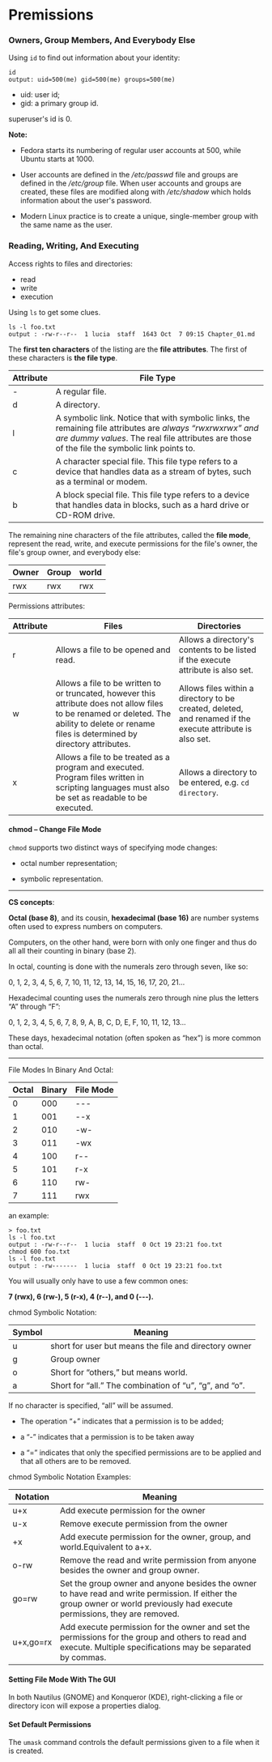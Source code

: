 # Premissions

### Owners, Group Members, And Everybody Else
Using `id` to find out information about your identity:

```
id
output: uid=500(me) gid=500(me) groups=500(me)
```
- uid: user id;
- gid: a primary group id.

superuser's id is 0.

**Note:**
- Fedora starts its numbering of regular user accounts at 500, while Ubuntu starts at 1000.

- User accounts are defined in the */etc/passwd* file and groups are defined in the */etc/group* file. When user accounts and groups are created, these files are modified along with */etc/shadow* which holds information about the user's password.

- Modern Linux practice is to create a unique, single-member group with the same name as the user.

### Reading, Writing, And Executing

Access rights to files and directories:
- read
- write
- execution

Using `ls` to get some clues.
```
ls -l foo.txt
output : -rw-r--r--  1 lucia  staff  1643 Oct  7 09:15 Chapter_01.md
```
The **first ten characters** of the listing are the **file attributes**. The first of these characters is **the file type**.

| Attribute | File Type |
| --------- | --------- |
| - | A regular file.|
| d | A directory.|
| l | A symbolic link. Notice that with symbolic links, the remaining file attributes are *always “rwxrwxrwx” and are dummy values*. The real file attributes are those of the file the symbolic link points to. |
| c | A character special file. This file type refers to a device that handles data as a stream of bytes, such as a terminal or modem. |
| b | A block special file. This file type refers to a device that handles data in blocks, such as a hard drive or CD-ROM drive. |

The remaining nine characters of the file attributes, called the **file mode**, represent the read, write, and execute permissions for the file's owner, the file's group owner, and everybody else:

| Owner | Group | world |
| ----- | ----- | ----- |
| rwx | rwx | rwx |

Permissions attributes:

| Attribute | Files | Directories |
| --------- | ----- | ----------- |
| r | Allows a file to be opened and read. | Allows a directory's contents to be listed if the execute attribute is also set. |
| w | Allows a file to be written to or truncated,  however this attribute does not allow files to be renamed or deleted. The ability to delete or rename files is determined by directory attributes. | Allows files within a directory to be created, deleted, and renamed if the execute attribute is also set. |
| x | Allows a file to be treated as a program and executed. Program files written in scripting languages must also be set as readable to be executed. | Allows a directory to be entered, e.g. `cd directory`.|

#### chmod – Change File Mode

 `chmod` supports two distinct ways of specifying mode changes:
 - octal number representation;

 - symbolic representation.

---
**CS concepts**:

**Octal (base 8)**, and its cousin, **hexadecimal (base 16)** are number systems often used to express numbers on computers.

Computers, on the other hand, were born with only one finger and thus do all all their counting in binary (base 2).


In octal, counting is done with the numerals zero through seven, like so:

0, 1, 2, 3, 4, 5, 6, 7, 10, 11, 12, 13, 14, 15, 16, 17, 20, 21...

Hexadecimal counting uses the numerals zero through nine plus the letters “A” through “F”:

0, 1, 2, 3, 4, 5, 6, 7, 8, 9, A, B, C, D, E, F, 10, 11, 12, 13...

These days, hexadecimal notation (often spoken as “hex”) is more common than octal.

---

File Modes In Binary And Octal:

| Octal | Binary | File Mode |
| ----- | ------ | --------- |
| 0 | 000 | --- |
| 1 | 001 | --x |
| 2 | 010 | -w- |
| 3 | 011 | -wx |
| 4 | 100 | r-- |
| 5 | 101 | r-x |
| 6 | 110 | rw- |
| 7 | 111 | rwx |

an example:
```
> foo.txt
ls -l foo.txt
output : -rw-r--r--  1 lucia  staff  0 Oct 19 23:21 foo.txt
chmod 600 foo.txt
ls -l foo.txt
output : -rw-------  1 lucia  staff  0 Oct 19 23:21 foo.txt
```

You will usually only have to use a few common ones:

**7 (rwx), 6 (rw-), 5 (r-x), 4 (r--), and 0 (---).**

chmod Symbolic Notation:

| Symbol | Meaning |
| ------ | ------- |
| u | short for user but means the file and directory owner |
| g | Group owner |
| o | Short for “others,” but means world. |
| a | Short for “all.” The combination of “u”, “g”, and “o”. |

If no character is specified, “all” will be assumed.

- The operation “+” indicates that a permission is to be added;

- a “-” indicates that a permission is to be taken away

- a “=” indicates that only the specified permissions are to be applied and that all others are to be removed.

chmod Symbolic Notation Examples:

| Notation | Meaning |
| -------- | ------- |
| u+x | Add execute permission for the owner |
| u-x | Remove execute permission from the owner |
| +x | Add execute permission for the owner, group, and world.Equivalent to a+x. |
| o-rw | Remove the read and write permission from anyone besides the owner and group owner. |
| go=rw | Set the group owner and anyone besides the owner to have read and write permission. If either the group owner or world previously had execute permissions, they are removed. |
| u+x,go=rx | Add execute permission for the owner and set the permissions for the group and others to read and execute. Multiple specifications may be separated by commas. |

#### Setting File Mode With The GUI

In both Nautilus (GNOME) and Konqueror (KDE), right-clicking a file or directory icon will expose a properties dialog.

#### Set Default Permissions

The `umask` command controls the default permissions given to a file when it is created.
